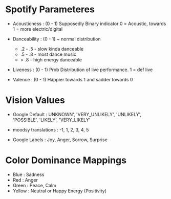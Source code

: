 # Spotify Parameteres

* Acousticness : (0 - 1) Supposedly Binary indicator 0 = Acoustic, towards 1 = more electric/digital

* Danceability : (0 - 1) ~ normal distribution
    - .2 - .5 - slow kinda danceable
    - .5 - .8 - most dance music
    - \> .8 - high energy danceable

* Liveness : (0 - 1) Prob Distribution of live performance. 1 = def live

* Valence : (0 - 1) Happier towards 1 and sadder towards 0


# Vision Values

* Google Default : UNKNOWN', 'VERY_UNLIKELY', 'UNLIKELY', 'POSSIBLE', 'LIKELY', 'VERY_LIKELY'

* moodsy translations : -1, 1, 2, 3, 4, 5

* Google Labels : Joy, Anger, Sorrow, Surprise


# Color Dominance Mappings

* Blue : Sadness
* Red : Anger
* Green : Peace, Calm
* Yellow : Neutral or Happy Energy (Positivity)